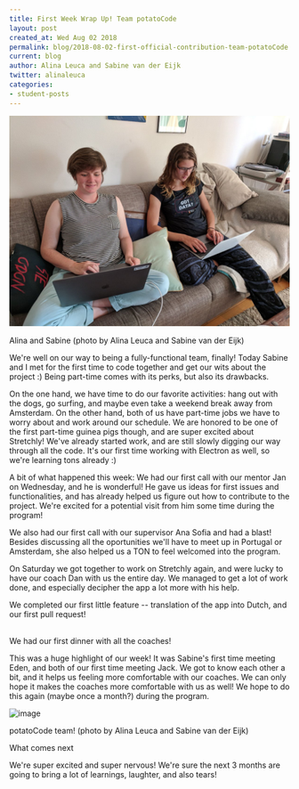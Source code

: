 ```yaml
---
title: First Week Wrap Up! Team potatoCode
layout: post
created_at: Wed Aug 02 2018
permalink: blog/2018-08-02-first-official-contribution-team-potatoCode
current: blog
author: Alina Leuca and Sabine van der Eijk
twitter: alinaleuca
categories:
- student-posts
---
```


![image](/img/blog/2018/2018-08-02-potatocode-team-alina-sabine.png)
<div class="image-credits">Alina and Sabine (photo by Alina Leuca and Sabine van der Eijk)</div>

We're well on our way to being a fully-functional team, finally! Today Sabine and I met for the first time to code together and get our wits about the project :) Being part-time comes with its perks, but also its drawbacks.

On the one hand, we have time to do our favorite activities: hang out with the dogs, go surfing, and maybe even take a weekend break away from Amsterdam. On the other hand, both of us have part-time jobs we have to worry about and work around our schedule. We are honored to be one of the first part-time guinea pigs though, and are super excited about Stretchly! We've already started work, and are still slowly digging our way through all the code. It's our first time working with Electron as well, so we're learning tons already :)

A bit of what happened this week:
We had our first call with our mentor Jan on Wednesday, and he is wonderful! He gave us ideas for first issues and functionalities, and has already helped us figure out how to contribute to the project. We're excited for a potential visit from him some time during the program!

We also had our first call with our supervisor Ana Sofia and had a blast! Besides discussing all the oportunities we'll have to meet up in Portugal or Amsterdam, she also helped us a TON to feel welcomed into the program.

On Saturday we got together to work on Stretchly again, and were lucky to have our coach Dan with us the entire day. We managed to get a lot of work done, and especially decipher the app a lot more with his help.

We completed our first little feature -- translation of the app into Dutch, and our first pull request!

<br>
<span class="color-red">We had our first dinner with all the coaches!</span>
<br>

This was a huge highlight of our week! It was Sabine's first time meeting Eden, and both of our first time meeting Jack. We got to know each other a bit, and it helps us feeling more comfortable with our coaches. We can only hope it makes the coaches more comfortable with us as well! We hope to do this again (maybe once a month?) during the program.

![image](/img/blog/2018/2018-08-02-potatocode-team.jpg)
<div class="image-credits">potatoCode team! (photo by Alina Leuca and Sabine van der Eijk)</div>


<span class="color-red">What comes next</span>

We're super excited and super nervous! We're sure the next 3 months are going to bring a lot of learnings, laughter, and also tears!
